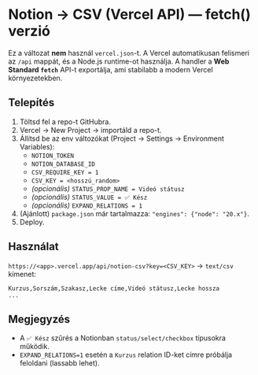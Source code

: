 # Notion → CSV (Vercel API) — fetch() verzió

Ez a változat **nem** használ `vercel.json`-t. A Vercel automatikusan felismeri az `/api` mappát, 
és a Node.js runtime-ot használja. A handler a **Web Standard `fetch`** API-t exportálja, 
ami stabilabb a modern Vercel környezetekben.

## Telepítés

1. Töltsd fel a repo-t GitHubra.
2. Vercel → New Project → importáld a repo-t.
3. Állítsd be az env változókat (Project → Settings → Environment Variables):
   - `NOTION_TOKEN`
   - `NOTION_DATABASE_ID`
   - `CSV_REQUIRE_KEY = 1`
   - `CSV_KEY = <hosszú_random>`
   - *(opcionális)* `STATUS_PROP_NAME = Videó státusz`
   - *(opcionális)* `STATUS_VALUE = ✅ Kész`
   - *(opcionális)* `EXPAND_RELATIONS = 1`
4. (Ajánlott) `package.json` már tartalmazza: `"engines": {"node": "20.x"}`.
5. Deploy.

## Használat

`https://<app>.vercel.app/api/notion-csv?key=<CSV_KEY>` → `text/csv` kimenet:

```
Kurzus,Sorszám,Szakasz,Lecke címe,Videó státusz,Lecke hossza
...
```

## Megjegyzés

- A `✅ Kész` szűrés a Notionban `status/select/checkbox` típusokra működik.
- `EXPAND_RELATIONS=1` esetén a `Kurzus` relation ID-ket címre próbálja feloldani (lassabb lehet).